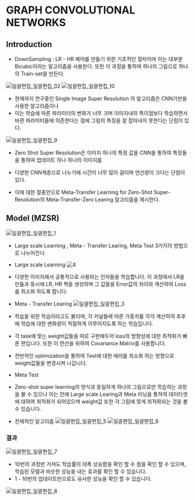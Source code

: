# GRAPH CONVOLUTIONAL NETWORKS

## Introduction
- DownSampling : LR - HR 페어를 만들기 위한 기초적인 절차이며 이는 대부분 Bicubic이라는 알고리즘을 사용한다. 또한 이 과정을 통하여 하나의 그림으로 하나의 Train-set을 만든다.

![일괄편집_일괄편집_02](https://user-images.githubusercontent.com/69898343/158183039-da632746-aa7e-49d2-98bf-900d24447aa7.png)
![일괄편집_일괄편집_10](https://user-images.githubusercontent.com/69898343/158183058-5576e5fb-2313-4e18-bccb-7d5ebbaa3514.png)

- 현재까지 연구중인 Single Image Super Resolution 의 알고리즘은 CNN기반을 사용한 알고리즘이나 
- 이는 학습에 따른 파라미터의 변화가 너무 크며 이미지내의 특이점보다 학습하면서 바뀐 파라미터들에 의존한다는 점에 그림의 특징을 잘 잡아내지 못한다는 단점이 있다. 

![일괄편집_일괄편집_9](https://user-images.githubusercontent.com/69898343/158183107-221b4322-975b-4bfa-8b1d-d0fd58afca8f.png)

- Zero Shot Super Resolution은 이미지 하나의 특정 값을 CNN을 통하여 특징들을 통하여 업데이트 하나 하나의 이미지를 
- 다양한 CNN계층으로 나누기에 시간이 너무 많이 걸리며 연산량이 크다는 단점이 있다. 

- 이에 대한 절충안으로 Meta-Transfer Learning for Zero-Shot Super-Resolution의 Meta-Transfer-Zero Learing 알고리즘을 제시한다.

## Model (MZSR)
![일괄편집_일괄편집_1](https://user-images.githubusercontent.com/69898343/158183036-3f14dde5-c685-4fb3-99fb-dcbb57f5d7c1.png)
- Large scale Learning , Meta - Transfer Learing, Meta Test 3가지의 방법으로 나누어진다.

- Large scale Learning
![4](https://user-images.githubusercontent.com/69898343/158183477-0935a786-04e4-4865-95df-69001d9c89d3.png)
- 다양한 이미지에서 공통적으로 사용되는 인자들을 학습합니다. 이 과정에서 LR을 만듦과 동시에 LR, HR 짝을 생성하며 그 값들을 Error값의 차이와 계산하여 Loss를 최소화 하도록 합니다.

- Meta - Transfer Learing
![일괄편집_일괄편집_3](https://user-images.githubusercontent.com/69898343/158183062-3761ad15-90f8-4e7d-a4c9-cb9361ce50bb.png)
- 학습을 위한 학습이라고도 불리며, 각 커널들에 따른 가중치를 각각 계산하여 추후에 학습에 대한 변화량이 적절하게 이루어지도록 하는 학습입니다.
- 각 task에 맞는 weight값들을 따로 구현해두어 loss의 방향성에 대한 최적화가 빠른 편입니다. 또한 이 연산을 위하여 Covariance Matrix를 사용합니다.
- 전반적인 optimization을 통하여 Test에 대한 에러를 최소화 하는 방향으로 weight값들을 변경시켜 나갑니다.

- Meta Test
- Zero-shot super learning의 방식과 동일하게 하나의 그림으로만 학습하는 과정을 볼 수 있으나 이는 전에 Large scale Learing과 Meta 러닝을 통하여 데이터셋에 대하여 최적화가 되어있으며 weight값 또한 각 그림에 맞게 최적화되는 것을 볼 수 있습니다.

- 전체적인 알고리즘
![일괄편집_일괄편집_5](https://user-images.githubusercontent.com/69898343/158183074-f520a3ae-816c-4c90-ac2c-7025b6e4e60b.png)
![일괄편집_일괄편집_6](https://user-images.githubusercontent.com/69898343/158183081-1f3429b4-7e65-4cbd-adec-1d3cf8a8a58d.png)


### 결과
![일괄편집_일괄편집_7](https://user-images.githubusercontent.com/69898343/158183083-e83f1426-f4ab-425a-9ab7-b47b19bbdf0d.png)
- 10번의 과정만 거쳐도 학습률이 대폭 상승함을 확인 할 수 점을 확인 할 수 있으며, 학습된 모델과 비슷한 성능을 내는 효과를 확인 할 수 있습니다.
- 1 - 10번의 업데이트만으로도 유사한 성능을 확인 할 수 있습니다.

![일괄편집_일괄편집_8](https://user-images.githubusercontent.com/69898343/158183089-bf9152c9-8d8f-456c-a348-ad8c4515f163.png)

